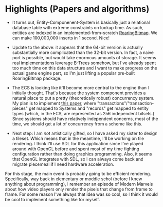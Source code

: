 # Highlights (Papers and algorithms)

- It turns out, Entity-Componenent-System is basically just a relational database table with extreme constraints on lookup time.
As such, entities are indexed in an implemented-from-scratch [RoaringBitmap](https://arxiv.org/abs/1402.6407). We can make 100,000,000
inserts in 1 second. Nice!

- Update to the above: it appears that the 64-bit version is actually substantially more complicated than
the 32-bit version. In fact, a naive port is possible, but would take enormous amounts of storage. It seems real implementations leverage B-Trees
somehow, but I've already spent too much time on this data structure and I want to make progress on the actual game engine part, so I'm just
lifting a popular pre-built RoaringBitmap package.

- The ECS is looking like it'll become more central to the engine than I initially thought. 
That's because the system component provides a natural place to put a pretty (theoretically robust)
concurrency system. My plan is to implement [this paper](https://arxiv.org/pdf/1503.03642), where "transactions"/"transaction-pieces"
get mapped to Systems and "records" get mapped to entity types (which, in the ECS, are represented as 256 independent bitsets.) 
Since systems should have relatively independent concerns, most of the time, we should get a lot of concurrency from a scheme like this.

- Next step: I am *not* artistically gifted, so I have asked my sister to design a tileset. Which means that in the meantime, I'll be working on tile rendering. 
I think I'll use SDL for this application since I've played around with OpenGL before and spent most of my time fighting configuration rather than doing graphics
programming. Also, it seems that OpenGL integrates with SDL, so I can always come back and migrate piecemeal if I need hardware acceleration.

For this stage, the main event is probably going to be efficient rendering. Specifically, way back in elementary or moddle schol (before I knew anything about programming), I remember an episode
of Modern Marvels about how video players only render the pixels that change from frame to frame. For some reason I've always that idea was so cool, so I think it would be cool
to implement something like for myself.
